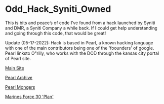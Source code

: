 # Odd_Hack_Syniti_Owned
This is bits and peace’s of code I’ve found from a hack launched by Syniti and DMR, a Syniti Company a while back. If I could get help understanding and going through this code, that would be great!

Update (05-17-2022): Hack is based in Pearl, a known hacking language with one of the main contributors being one of the 'foounders' of google. Pearl linksto O"rilly, who works with the DOD through the kansas city portal of Pearl site. 

[Main Site](pearl.org)

[Pearl Archive](cpan.org)

[Pearl Mongers](Pm.org)

[ Marines Force 30 'Plan' ](https://www.marines.mil/0)